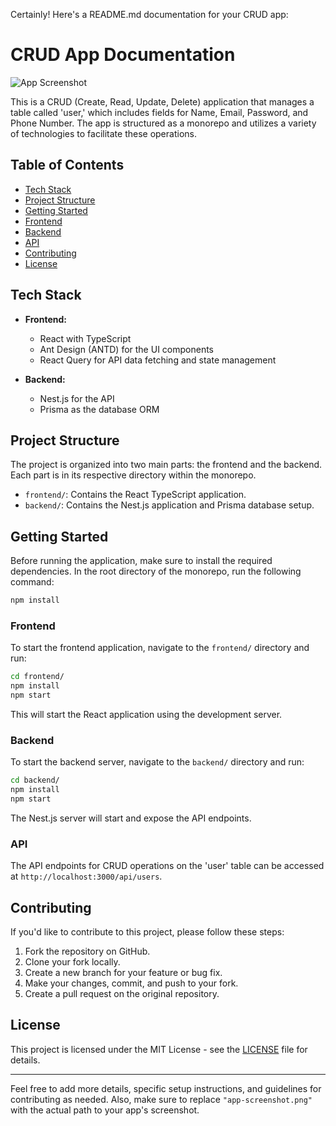 Certainly! Here's a README.md documentation for your CRUD app:

# CRUD App Documentation

![App Screenshot](app-screenshot.png)

This is a CRUD (Create, Read, Update, Delete) application that manages a table called 'user,' which includes fields for Name, Email, Password, and Phone Number. The app is structured as a monorepo and utilizes a variety of technologies to facilitate these operations.

## Table of Contents

- [Tech Stack](#tech-stack)
- [Project Structure](#project-structure)
- [Getting Started](#getting-started)
- [Frontend](#frontend)
- [Backend](#backend)
- [API](#api)
- [Contributing](#contributing)
- [License](#license)

## Tech Stack

- **Frontend:**
  - React with TypeScript
  - Ant Design (ANTD) for the UI components
  - React Query for API data fetching and state management

- **Backend:**
  - Nest.js for the API
  - Prisma as the database ORM

## Project Structure

The project is organized into two main parts: the frontend and the backend. Each part is in its respective directory within the monorepo.

- `frontend/`: Contains the React TypeScript application.
- `backend/`: Contains the Nest.js application and Prisma database setup.

## Getting Started

Before running the application, make sure to install the required dependencies. In the root directory of the monorepo, run the following command:

```bash
npm install
```

### Frontend

To start the frontend application, navigate to the `frontend/` directory and run:

```bash
cd frontend/
npm install
npm start
```

This will start the React application using the development server.

### Backend

To start the backend server, navigate to the `backend/` directory and run:

```bash
cd backend/
npm install
npm start
```

The Nest.js server will start and expose the API endpoints.

### API

The API endpoints for CRUD operations on the 'user' table can be accessed at `http://localhost:3000/api/users`.

## Contributing

If you'd like to contribute to this project, please follow these steps:

1. Fork the repository on GitHub.
2. Clone your fork locally.
3. Create a new branch for your feature or bug fix.
4. Make your changes, commit, and push to your fork.
5. Create a pull request on the original repository.

## License

This project is licensed under the MIT License - see the [LICENSE](LICENSE) file for details.

---

Feel free to add more details, specific setup instructions, and guidelines for contributing as needed. Also, make sure to replace `"app-screenshot.png"` with the actual path to your app's screenshot.
